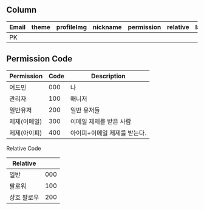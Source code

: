 
## Column

| Email | theme | profileImg | nickname | permission | relative | lastConnect | lastActivity |   API  |
| ----- | ----- | ---------- | -------- | ---------- | -------- | ----------- | ------------ | --- |
| PK    |       |            |          |            |          |             |              |     |

## Permission Code

| Permission   | Code | Description             |
| ------------ | ---- | ----------------------- |
| 어드민       | 000  | 나                      |
| 관리자       | 100  | 매니저            |
| 일반유저     | 200  | 일반 유저들             |
| 제제(이메일) | 300  | 이메일 제제를 받은 사람 |
| 제제(아이피) | 400  | 아이피+이메일 제제를 받는다.                        |

Relative Code

| Relative    |     |
| ----------- | --- |
| 일반        | 000 |
| 팔로워      | 100 |
| 상호 팔로우 | 200    |
